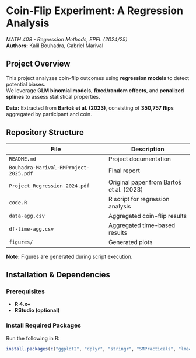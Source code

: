 # Coin-Flip Experiment: A Regression Analysis  
*MATH 408 - Regression Methods, EPFL (2024/25)*  
**Authors:** Kalil Bouhadra, Gabriel Marival  

## Project Overview
This project analyzes coin-flip outcomes using **regression models** to detect potential biases.  
We leverage **GLM binomial models**, **fixed/random effects**, and **penalized splines** to assess statistical properties.  

**Data:** Extracted from **Bartoš et al. (2023)**, consisting of **350,757 flips** aggregated by participant and coin.

## Repository Structure

| File | Description |
|------|------------|
| `README.md` | Project documentation |
| `Bouhadra-Marival-RMProject-2025.pdf` | Final report |
| `Project_Regression_2024.pdf` | Original paper from Bartoš et al. (2023) |
| `code.R` | R script for regression analysis |
| `data-agg.csv` | Aggregated coin-flip results |
| `df-time-agg.csv` | Aggregated time-based results |
| `figures/` | Generated plots |

**Note:** Figures are generated during script execution.

## Installation & Dependencies

### **Prerequisites**
- **R 4.x+**
- **RStudio (optional)**  

### **Install Required Packages**
Run the following in R:  
```r
install.packages(c("ggplot2", "dplyr", "stringr", "SMPracticals", "lme4", "mgcv"))


